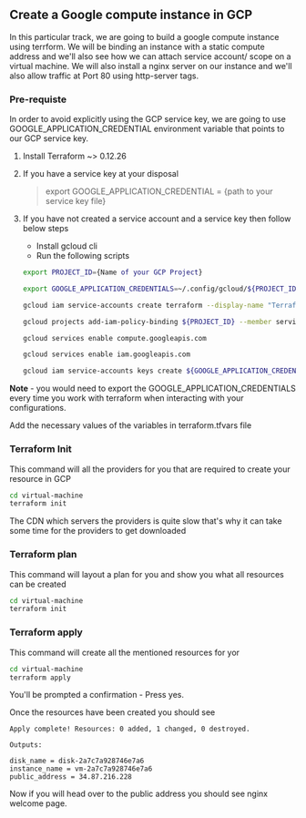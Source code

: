 ## Create a Google compute instance in GCP

In this particular track, we are going to build a google compute instance using terrform.
We will be binding an instance with a static compute address and we'll also see how we can
attach service account/ scope on a virtual machine. We will also install a nginx server on our instance and we'll also allow traffic at Port 80 using http-server tags.

### Pre-requiste

In order to avoid explicitly using the GCP service key, we are going to use GOOGLE_APPLICATION_CREDENTIAL environment variable that points to our GCP service key.

1. Install Terraform ~> 0.12.26

2. If you have a service key at your disposal <br/>

   > export GOOGLE_APPLICATION_CREDENTIAL = {path to your service key file}

3. If you have not created a service account and a service key then follow below steps

   - Install gcloud cli
   - Run the following scripts

   ````bash
   export PROJECT_ID={Name of your GCP Project}

   export GOOGLE_APPLICATION_CREDENTIALS=~/.config/gcloud/${PROJECT_ID}-terraform-admin.json

   gcloud iam service-accounts create terraform --display-name "Terraform admin account"

   gcloud projects add-iam-policy-binding ${PROJECT_ID} --member serviceAccount:terraform@${PROJECT_ID}.iam.gserviceaccount.com   --role roles/owner

   gcloud services enable compute.googleapis.com

   gcloud services enable iam.googleapis.com

   gcloud iam service-accounts keys create ${GOOGLE_APPLICATION_CREDENTIALS} --iam-account terraform@${PROJECT_ID}.iam.gserviceaccount.com```
   ````

**Note** - you would need to export the GOOGLE_APPLICATION_CREDENTIALS every time you work with terraform when interacting with your configurations.

Add the necessary values of the variables in terraform.tfvars file

### Terraform Init

This command will all the providers for you that are required to create your resource in GCP

```bash
cd virtual-machine
terraform init
```

The CDN which servers the providers is quite slow that's why it can take some time for the providers to get downloaded

### Terraform plan

This command will layout a plan for you and show you what all resources can be created

```bash
cd virtual-machine
terraform init
```

### Terraform apply

This command will create all the mentioned resources for yor

```bash
cd virtual-machine
terraform apply
```

You'll be prompted a confirmation - Press yes.

Once the resources have been created you should see

```
Apply complete! Resources: 0 added, 1 changed, 0 destroyed.

Outputs:

disk_name = disk-2a7c7a928746e7a6
instance_name = vm-2a7c7a928746e7a6
public_address = 34.87.216.228
```

Now if you will head over to the public address you should see nginx welcome page.
